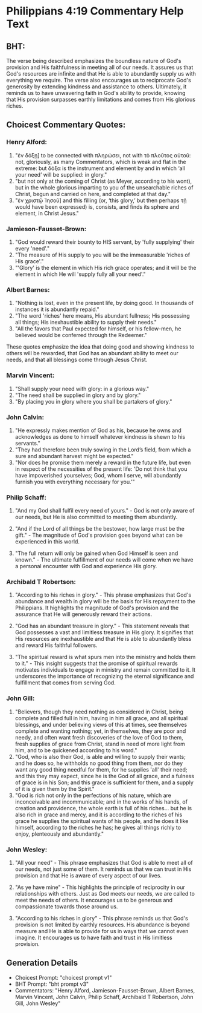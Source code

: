 # Philippians 4:19 Commentary Help Text

## BHT:
The verse being described emphasizes the boundless nature of God's provision and His faithfulness in meeting all of our needs. It assures us that God's resources are infinite and that He is able to abundantly supply us with everything we require. The verse also encourages us to reciprocate God's generosity by extending kindness and assistance to others. Ultimately, it reminds us to have unwavering faith in God's ability to provide, knowing that His provision surpasses earthly limitations and comes from His glorious riches.

## Choicest Commentary Quotes:
### Henry Alford:
1. "ἐν δόξῃ] to be connected with πληρώσει, not with τὸ πλοῦτος αὐτοῦ: not, gloriously, as many Commentators, which is weak and flat in the extreme: but δόξα is the instrument and element by and in which ‘all your need’ will be supplied: in glory." 
2. "but not only at the coming of Christ (as Meyer, according to his wont), but in the whole glorious imparting to you of the unsearchable riches of Christ, begun and carried on here, and completed at that day."
3. "ἐν χριστῷ Ἰησοῦ] and this filling (or, ‘this glory,’ but then perhaps τῇ would have been expressed) is, consists, and finds its sphere and element, in Christ Jesus."

### Jamieson-Fausset-Brown:
1. "God would reward their bounty to HIS servant, by 'fully supplying' their every 'need'." 
2. "The measure of His supply to you will be the immeasurable 'riches of His grace'." 
3. "'Glory' is the element in which His rich grace operates; and it will be the element in which He will 'supply fully all your need'."

### Albert Barnes:
1. "Nothing is lost, even in the present life, by doing good. In thousands of instances it is abundantly repaid."
2. "The word 'riches' here means, His abundant fullness; His possessing all things; His inexhaustible ability to supply their needs."
3. "All the favors that Paul expected for himself, or his fellow-men, he believed would be conferred through the Redeemer."

These quotes emphasize the idea that doing good and showing kindness to others will be rewarded, that God has an abundant ability to meet our needs, and that all blessings come through Jesus Christ.

### Marvin Vincent:
1. "Shall supply your need with glory: in a glorious way."
2. "The need shall be supplied in glory and by glory."
3. "By placing you in glory where you shall be partakers of glory."

### John Calvin:
1. "He expressly makes mention of God as his, because he owns and acknowledges as done to himself whatever kindness is shewn to his servants."
2. "They had therefore been truly sowing in the Lord’s field, from which a sure and abundant harvest might be expected."
3. "Nor does he promise them merely a reward in the future life, but even in respect of the necessities of the present life: 'Do not think that you have impoverished yourselves; God, whom I serve, will abundantly furnish you with everything necessary for you.'"

### Philip Schaff:
1. "And my God shall fulfil every need of yours." - God is not only aware of our needs, but He is also committed to meeting them abundantly. 

2. "And if the Lord of all things be the bestower, how large must be the gift." - The magnitude of God's provision goes beyond what can be experienced in this world. 

3. "The full return will only be gained when God Himself is seen and known." - The ultimate fulfillment of our needs will come when we have a personal encounter with God and experience His glory.

### Archibald T Robertson:
1. "According to his riches in glory." - This phrase emphasizes that God's abundance and wealth in glory will be the basis for His repayment to the Philippians. It highlights the magnitude of God's provision and the assurance that He will generously reward their actions.

2. "God has an abundant treasure in glory." - This statement reveals that God possesses a vast and limitless treasure in His glory. It signifies that His resources are inexhaustible and that He is able to abundantly bless and reward His faithful followers.

3. "The spiritual reward is what spurs men into the ministry and holds them to it." - This insight suggests that the promise of spiritual rewards motivates individuals to engage in ministry and remain committed to it. It underscores the importance of recognizing the eternal significance and fulfillment that comes from serving God.

### John Gill:
1. "Believers, though they need nothing as considered in Christ, being complete and filled full in him, having in him all grace, and all spiritual blessings, and under believing views of this at times, see themselves complete and wanting nothing; yet, in themselves, they are poor and needy, and often want fresh discoveries of the love of God to them, fresh supplies of grace from Christ, stand in need of more light from him, and to be quickened according to his word."
2. "God, who is also their God, is able and willing to supply their wants; and he does so, he withholds no good thing from them, nor do they want any good thing needful for them, for he supplies 'all' their need; and this they may expect, since he is the God of all grace, and a fulness of grace is in his Son; and this grace is sufficient for them, and a supply of it is given them by the Spirit."
3. "God is rich not only in the perfections of his nature, which are inconceivable and incommunicable; and in the works of his hands, of creation and providence, the whole earth is full of his riches... but he is also rich in grace and mercy, and it is according to the riches of his grace he supplies the spiritual wants of his people, and he does it like himself, according to the riches he has; he gives all things richly to enjoy, plenteously and abundantly."

### John Wesley:
1. "All your need" - This phrase emphasizes that God is able to meet all of our needs, not just some of them. It reminds us that we can trust in His provision and that He is aware of every aspect of our lives.

2. "As ye have mine" - This highlights the principle of reciprocity in our relationships with others. Just as God meets our needs, we are called to meet the needs of others. It encourages us to be generous and compassionate towards those around us.

3. "According to his riches in glory" - This phrase reminds us that God's provision is not limited by earthly resources. His abundance is beyond measure and He is able to provide for us in ways that we cannot even imagine. It encourages us to have faith and trust in His limitless provision.


## Generation Details
- Choicest Prompt: "choicest prompt v1"
- BHT Prompt: "bht prompt v3"
- Commentators: "Henry Alford, Jamieson-Fausset-Brown, Albert Barnes, Marvin Vincent, John Calvin, Philip Schaff, Archibald T Robertson, John Gill, John Wesley"
